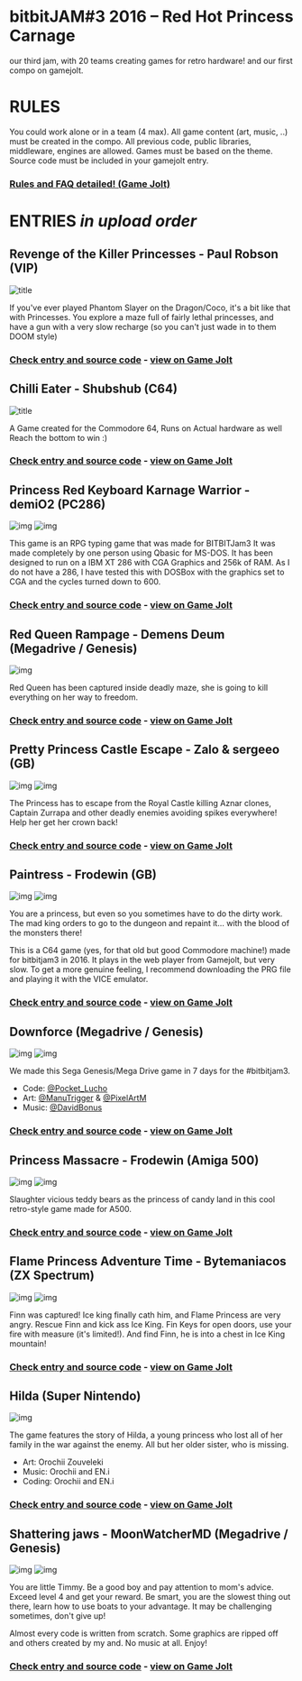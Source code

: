 # bitbitJAM#3  2016 – Red Hot Princess Carnage

our third jam, with 20 teams creating games for retro hardware!
and our first compo on gamejolt.

# RULES

You could work alone or in a team (4 max). All game content (art, music, ..) must be created in the compo. All previous code, public libraries, middleware, engines are allowed. Games must be based on the theme. Source code must be included in your gamejolt entry.

### [Rules and FAQ detailed! (Game Jolt)](http://jams.gamejolt.io/bitbitjam3/rules)

# ENTRIES *in upload order*

## Revenge of the Killer Princesses - Paul Robson (VIP)

![title](/[VIP]%20revenge/ingame.jpg?raw=true)

If you've ever played Phantom Slayer on the Dragon/Coco, it's a bit like that with Princesses. You explore a maze full of fairly lethal princesses, and have a gun with a very slow recharge (so you can't just wade in to them DOOM style)

### [Check entry and source code](/[VIP]%20revenge/) - [view on Game Jolt](https://gamejolt.com/games/revenge-of-the-killer-princesses/161079)

## Chilli Eater - Shubshub (C64)

![title](/[C64]%20Chilli%20Eater/intro.jpg?raw=true)

A Game created for the Commodore 64, Runs on Actual hardware as well
Reach the bottom to win :)

### [Check entry and source code](/[C64]%20Chilli%20Eater/) - [view on Game Jolt](http://gamejolt.com/games/chilli-eater-bitbitjam3-commodore-64/161344)

## Princess Red Keyboard Karnage Warrior - demiO2 (PC286)

![img](/[286]%20Princess%20Red%20Keyboard%20Warrior/intro.jpg?raw=true) ![img](/[286]%20Princess%20Red%20Keyboard%20Warrior/ingame.jpg?raw=true)

This game is an RPG typing game that was made for BITBITJam3
It was made completely by one person using Qbasic for MS-DOS.
It has been designed to run on a IBM XT 286 with CGA Graphics and 256k of RAM.
As I do not have a 286, I have tested this with DOSBox with the graphics set to CGA and the cycles turned down to 600.

### [Check entry and source code](/[286]%20Princess%20Red%20Keyboard%20Warrior/) - [view on Game Jolt](http://gamejolt.com/games/princess-red-keyboard-warrior/161592)


## Red Queen Rampage - Demens Deum (Megadrive / Genesis)

![img](/[MD]%20Red%20Queen%20Rampage/ingame.jpg?raw=true)

Red Queen has been captured inside deadly maze, she is going to kill everything on her way to freedom.

### [Check entry and source code](/[MD]%20Red%20Queen%20Rampage/) - [view on Game Jolt](http://gamejolt.com/games/red-queen-rampage-bitbitjam3/161781)


## Pretty Princess Castle Escape - Zalo & sergeeo (GB)

![img](/[GB]%20Pretty%20Princess%20Castle%20Escape/gameover.jpg?raw=true) ![img](/[GB]%20Pretty%20Princess%20Castle%20Escape/ingame.jpg?raw=true)

The Princess has to escape from the Royal Castle killing Aznar clones, Captain Zurrapa and other deadly enemies avoiding spikes everywhere! Help her get her crown back!

### [Check entry and source code](/[GB]%20Pretty%20Princess%20Castle%20Escapee/) - [view on Game Jolt](http://gamejolt.com/games/pretty-princess-castle-escape/161880)


## Paintress - Frodewin (GB)

![img](/[C64]%20Paintress/gameover.jpg?raw=true) ![img](/[C64]%20Paintress/ingame.jpg?raw=true)

You are a princess, but even so you sometimes have to do the dirty work. The mad king orders to go to the dungeon and repaint it... with the blood of the monsters there!

This is a C64 game (yes, for that old but good Commodore machine!) made for bitbitjam3 in 2016. It plays in the web player from Gamejolt, but very slow. To get a more genuine feeling, I recommend downloading the PRG file and playing it with the VICE emulator.

### [Check entry and source code](/[C64]%20Paintress/) - [view on Game Jolt](http://gamejolt.com/games/paintress-c64/160620)


## Downforce (Megadrive / Genesis)

![img](/[MD]%20Downforce/title.jpg?raw=true) ![img](/[MD]%20Downforce/ingame.jpg?raw=true)

We made this Sega Genesis/Mega Drive game in 7 days for the #bitbitjam3.

* Code: [@Pocket_Lucho](https://twitter.com/Pocket_Lucho)
* Art:  [@ManuTrigger](https://twitter.com/ManuTrigger) & [@PixelArtM](https://twitter.com/PixelArtM)
* Music: [@DavidBonus](https://twitter.com/DavidBonus)

### [Check entry and source code](/[MD]%20Downforce/) - [view on Game Jolt](http://gamejolt.com/games/downforce/162163)


## Princess Massacre - Frodewin (Amiga 500)

![img](/[A500]%20Princess%20Massacre/intro.png?raw=true) ![img](/[A500]%20Princess%20Massacre/ingame.png?raw=true)

Slaughter vicious teddy bears as the princess of candy land in this cool retro-style game made for A500.

### [Check entry and source code](/[A500]%20Princess%20Massacre/) - [view on Game Jolt](https://gamejolt.com/games/princess-massacre/162180)


## Flame Princess Adventure Time - Bytemaniacos (ZX Spectrum)

![img](/[ZX]%20Flame%20Princess%20Adventure%20Time/title.jpg?raw=true) ![img](/[ZX]%20Flame%20Princess%20Adventure%20Time/ingame.jpg?raw=true)

Finn was captured! Ice king finally cath him, and Flame Princess are very angry. Rescue Finn and kick ass Ice King. Fin Keys for open doors, use your fire with measure (it's limited!). And find Finn, he is into a chest in Ice King mountain!

### [Check entry and source code](/[ZX]%20Flame%20Princess%20Adventure%20Time/) - [view on Game Jolt](http://gamejolt.com/games/flame-princess-adventure-time/162224)


## Hilda (Super Nintendo)

![img](/[SNES]%20Hilda/title.jpg?raw=true)

The game features the story of Hilda, a young princess who lost all of her family in the war against the enemy. All but her older sister, who is missing.

* Art:    Orochii Zouveleki
* Music:  Orochii and EN.i
* Coding: Orochii and EN.i

### [Check entry and source code](/[SNES]%20Hilda/) - [view on Game Jolt](http://gamejolt.com/games/hilda/162284)


## Shattering jaws - MoonWatcherMD (Megadrive / Genesis)

![img](/[MD]%20Shattering%20jaws/title.png?raw=true) ![img](/[MD]%20Shattering%20jaws/ingame.png?raw=true)

You are little Timmy. Be a good boy and pay attention to mom's advice. Exceed level 4 and get your reward. Be smart, you are the slowest thing out there, learn how to use boats to your advantage. It may be challenging sometimes, don't give up!

Almost every code is written from scratch. Some graphics are ripped off and others created by my and. No music at all. Enjoy!

### [Check entry and source code](/[MD]%20Shattering%20jaws/) - [view on Game Jolt](http://gamejolt.com/games/shattering-jaws-megadrive/162358)


